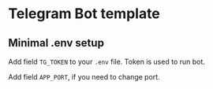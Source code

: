 # Telegram Bot template

## Minimal .env setup

Add field `TG_TOKEN` to your `.env` file. Token is used to run bot.

Add field `APP_PORT`, if you need to change port.

